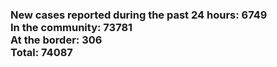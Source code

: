 ### New cases reported during the past 24 hours: 6749<br/>In the community: 73781<br/>At the border: 306<br/>Total: 74087
